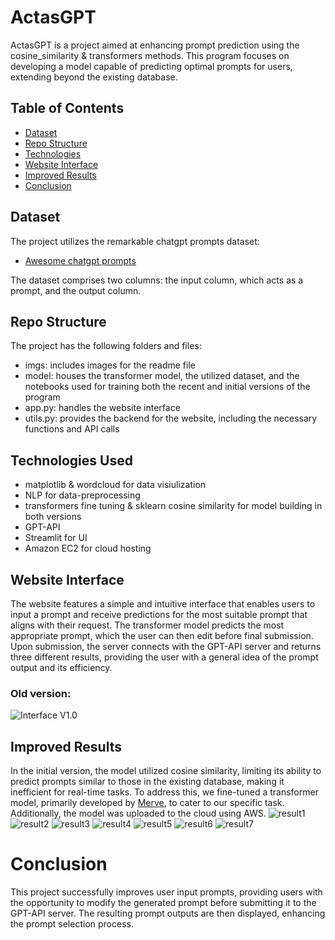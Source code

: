 # ActasGPT
 
ActasGPT is a project aimed at enhancing prompt prediction using the cosine_similarity & transformers methods. This program focuses on developing a model capable of predicting optimal prompts for users, extending beyond the existing database.

## Table of Contents
* [Dataset](#Dataset)
* [Repo Structure](#Repo-Structure)
* [Technologies](#Technologies-Used)
* [Website Interface](#Website-Interface)
* [Improved Results](#Improved-Results)
* [Conclusion](#Conclusion)

## Dataset
The project utilizes the remarkable chatgpt prompts dataset:

* [Awesome chatgpt prompts](https://huggingface.co/datasets/fka/awesome-chatgpt-prompts)

The dataset comprises two columns: the input column, which acts as a prompt, and the output column.

## Repo Structure
The project has the following folders and files:

- imgs: includes images for the readme file
- model: houses the transformer model, the utilized dataset, and the notebooks used for training both the recent and initial versions of the program
- app.py: handles the website interface
- utils.py: provides the backend for the website, including the necessary functions and API calls


## Technologies Used
* matplotlib & wordcloud for data visiulization
* NLP for data-preprocessing
* transformers fine tuning & sklearn cosine similarity for model building in both versions
* GPT-API
* Streamlit for UI
* Amazon EC2 for cloud hosting

## Website Interface
The website features a simple and intuitive interface that enables users to input a prompt and receive predictions for the most suitable prompt that aligns with their request. The transformer model predicts the most appropriate prompt, which the user can then edit before final submission. Upon submission, the server connects with the GPT-API server and returns three different results, providing the user with a general idea of the prompt output and its efficiency.

### Old version:
![Interface V1.0](imgs/readme1.JPG)


## Improved Results
In the initial version, the model utilized cosine similarity, limiting its ability to predict prompts similar to those in the existing database, making it inefficient for real-time tasks. To address this, we fine-tuned a transformer model, primarily developed by [Merve](https://github.com/merveenoyan), to cater to our specific task. Additionally, the model was uploaded to the cloud using AWS.
![result1](imgs/readme2.JPG)
![result2](imgs/readme2.1.JPG)
![result3](imgs/readme2.2.JPG)
![result4](imgs/readme2.3.JPG)
![result5](imgs/readme2.4.JPG)
![result6](imgs/readme2.5.JPG)
![result7](imgs/readme2.6.JPG)



# Conclusion
This project successfully improves user input prompts, providing users with the opportunity to modify the generated prompt before submitting it to the GPT-API server. The resulting prompt outputs are then displayed, enhancing the prompt selection process.


